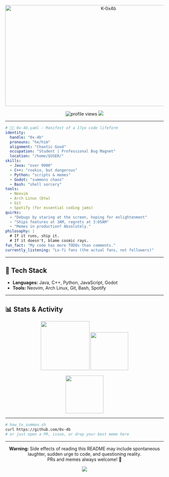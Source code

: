 <p align="center">
  <img src="https://socialify.git.ci/0x-4b/0x-4b/image?font=Inter&name=1&owner=1&pattern=Plus&theme=Dark" alt="K-0x4b" width="640" height="320" />
</p>

<p align="center">
  <img src="https://komarev.com/ghpvc/?username=K-0x4b&style=flat-square&color=brightgreen" alt="profile views"/>
  <img src="https://img.shields.io/badge/arch-btw-blue?logo=arch-linux&style=flat-square" />
</p>

---

```yaml
# 🤖🦠 0x-4b.yaml — Manifest of a 17yo code lifeform
identity:
  handle: "0x-4b"
  pronouns: "he/him"
  alignment: "Chaotic Good"
  occupation: "Student | Professional Bug Magnet"
  location: "/home/$USER/"
skills:
  - Java: "over 9000"
  - C++: "rookie, but dangerous"
  - Python: "scripts & memes"
  - Godot: "summons chaos"
  - Bash: "shell sorcery"
tools:
  - Neovim
  - Arch Linux (btw)
  - Git
  - Spotify (for essential coding jams)
quirks:
  - "Debugs by staring at the screen, hoping for enlightenment"
  - "Ships features at 3AM, regrets at 3:05AM"
  - "Memes in production? Absolutely."
philosophy: |
  # If it runs, ship it.
  # If it doesn't, blame cosmic rays.
fun_fact: "My code has more TODOs than comments."
currently_listening: "Lo-fi fans (the actual fans, not followers)"
```

---

## 🚀 Tech Stack

- **Languages:** Java, C++, Python, JavaScript, Godot
- **Tools:** Neovim, Arch Linux, Git, Bash, Spotify

---

## 📊 Stats & Activity

<p align="center">
  <img src="https://github-readme-stats.vercel.app/api?username=0x-4b&show_icons=true&theme=tokyonight&hide_border=true" height="155">
  <img src="https://github-readme-stats.vercel.app/api/top-langs/?username=0x-4b&layout=compact&theme=tokyonight&hide_border=true" height="120">
</p>
<p align="center">
  <img src="https://github-readme-streak-stats.herokuapp.com/?user=0x-4b&theme=tokyonight&hide_border=true" height="120">
</p>

---

```bash
# how_to_summon.sh
curl https://github.com/0x-4b
# or just open a PR, issue, or drop your best meme here
```

---

<p align="center">
  <b>Warning:</b> Side effects of reading this README may include spontaneous laughter, sudden urge to code, and questioning reality.<br>
  PRs and memes always welcome! 🚀
</p>

<p align="center">
  <img src="https://capsule-render.vercel.app/api?type=waving&color=gradient&height=70&section=footer"/>
</p>
